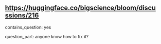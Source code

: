 ## https://huggingface.co/bigscience/bloom/discussions/216

contains_question: yes

question_part: anyone know how to fix it?
